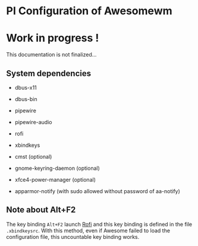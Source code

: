 # PI Configuration of Awesomewm

# Work in progress !

This documentation is not finalized…

## System dependencies

* dbus-x11
* dbus-bin
* pipewire
* pipewire-audio
* rofi
* xbindkeys
* cmst (optional)
* gnome-keyring-daemon (optional)
* xfce4-power-manager (optional)


* apparmor-notify (with sudo allowed without password of aa-notify)

## Note about Alt+F2

The key binding `Alt+F2` launch [Rofi](https://github.com/davatorium/rofi) and this key binding is defined
in the file `.xbindkeysrc`.
With this method, even if Awesome failed to load the
configuration file, this uncountable key binding works.
